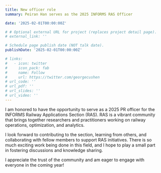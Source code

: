 ```yaml
---
title: New officer role
summary: Peiran Han serves as the 2025 INFORMS RAS Officer

date: '2025-02-01T00:00:00Z'

# # Optional external URL for project (replaces project detail page).
# external_link: ''

# Schedule page publish date (NOT talk date).
publishDate: '2025-02-01T00:00:00Z'

# links:
#   - icon: twitter
#     icon_pack: fab
#     name: Follow
#     url: https://twitter.com/georgecushen
# url_code: ''
# url_pdf: ''
# url_slides: ''
# url_video: ''
---
```



I am honored to have the opportunity to serve as a 2025 PR officer for the INFORMS Railway Applications Section (RAS). RAS is a vibrant community that brings together researchers and practitioners working on railway operations, optimization, and analytics.

I look forward to contributing to the section, learning from others, and collaborating with fellow members to support RAS initiatives. There is so much exciting work being done in this field, and I hope to play a small part in fostering discussions and knowledge sharing.

I appreciate the trust of the community and am eager to engage with everyone in the coming year!
